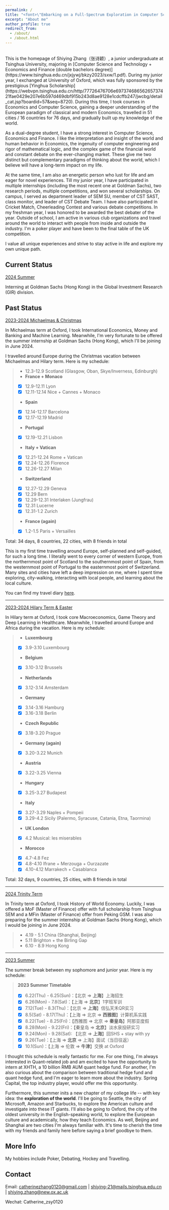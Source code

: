 ```yaml
---
permalink: /
title: "<font>\"Embarking on a Full-Spectrum Exploration in Computer Science, Finance and Life.\"<font> "
excerpt: "About me"
author_profile: true
redirect_from: 
  - /about/
  - /about.html
---
```


<br />
This is the homepage of Shiying Zhang（张诗颖）, a junior undergraduate at Tsinghua University, majoring in [Computer Science and Technology + Economics and Finance (double bachelors degree)](https://www.tsinghua.edu.cn/jxjywj/bkzy2023/sxw/1.pdf). During my junior year, I exchanged at University of Oxford, which was fully sponsored by the prestigious [Yinghua Scholarship](https://webvpn.tsinghua.edu.cn/http/77726476706e69737468656265737421fae0429e207e6b597d469dbf915b243d8ae9128e1cdcffb247/jwcbg/detail_cat.jsp?boardid=57&seq=8720). During this time, I took courses in Economics and Computer Science, gaining a deeper understanding of the European paradigm of classical and modern Economics, travelled in 51 cities / 16 countries for 76 days, and gradually built up my knowledge of the world.

As a dual-degree student, I have a strong interest in Computer Science, Economics and Finance. I like the interpretation and insight of the world and human behavior in Economics, the ingenuity of computer engineering and rigor of mathematical logic, and the complex game of the financial world and constant debate on the ever-changing market. These give me two distinct but complementary paradigms of thinking about the world, which I believe will have a long-term impact on my life.

At the same time, I am also an energetic person who lust for life and am eager for novel experiences. Till my junior year, I have participated in multiple internships (including the most recent one at Goldman Sachs), two research periods, multiple competitions, and won several scholarships. On campus, I served as department leader of SEM SU, member of CST SAST, class monitor, and leader of CST Debate Team. I have also participated in Cricket Match, Cheerleading Contest and various debate competitions. In my freshman year, I was honored to be awarded the best debater of the year. Outside of school, I am active in various club organizations and travel around the world to interact with people from inside and outside the industry. I'm a poker player and have been to the final table of the UK competition.

I value all unique experiences and strive to stay active in life and explore my own unique path.


Current Status
-----
<u>2024 Summer</u>

Interning at Goldman Sachs (Hong Kong) in the Global Investment Research (GIR) division.




Past Status
-----
<u>2023-2024 Michaelmas & Christmas</u>

In Michaelmas term at Oxford, I took International Economics, Money and Banking and Machine Learning. Meanwhile, I'm very fortunate to be offered the summer internship at Goldman Sachs (Hong Kong), which I'll be joining in June 2024.

I travelled around Europe during the Christmas vacation between Michaelmas and Hilary term. Here is my schedule:

> + 12.3-12.9 Scotland (Glasgow, Oban, Skye/Inverness, Edinburgh)
> + **France + Monaco**
> - [x] 12.9-12.11 Lyon
> - [x] 12.11-12.14 Nice + Cannes + Monaco
> + **Spain**
> - [x] 12.14-12.17 Barcelona
> - [x] 12.17-12.19 Madrid
> + **Portugal**
> - [x] 12.19-12.21 Lisbon
> + **Italy + Vatican**
> - [x] 12.21-12.24 Rome + Vatican
> - [x] 12.24-12.26 Florence
> - [x] 12.26-12.27 Milan
> + **Switzerland**
> - [x] 12.27-12.29 Geneva
> - [x] 12.29 Bern
> - [x] 12.29-12.31 Interlaken (Jungfrau)
> - [x] 12.31 Lucerne
> - [x] 12.31-1.2 Zurich
> + **France (again)**
> - [x] 1.2-1.5 Paris + Versailles

Total: 34 days, 8 countries, 22 cities, with 8 friends in total 

This is my first time travelling around Europe, self-planned and self-guided, for such a long time. I literally went to every corner of western Europe, from the northernmost point of Scotland to the southernmost point of Spain, from the westernmost point of Portugal to the easternmost point of Switzerland. Many sites and cities have left a deep impression on me, where I spent time exploring, city-walking, interacting with local people, and learning about the local culture. 

You can find my travel diary [here](https://mp.weixin.qq.com/s?__biz=Mzk0MTYyMTczNg==&mid=2247483929&idx=1&sn=d21710137ca953c7632d12bf3760207e&chksm=c2ceea9ef5b9638861f36799013c71ee7a7cf3515b9c07eb126d96365d981b5925a5e0f885f2&token=795516037&lang=zh_CN#rd).


--------------------------------------------------------

<u>2023-2024 Hilary Term & Easter</u>

In Hilary term at Oxford, I took core Macroeconomics, Game Theory and Deep Learning in Healthcare. Meanwhile, I travelled around Europe and Africa during the vacation. Here is my schedule:

> + **Luxembourg**
> - [x] 3.9-3.10 Luxembourg
> + **Belgium**
> - [x] 3.10-3.12 Brussels
> + **Netherlands**
> - [x] 3.12-3.14 Amsterdam
> + **Germany**
> - [x] 3.14-3.16 Hamburg
> - [x] 3.16-3.18 Berlin
> + **Czech Republic**
> - [x] 3.18-3.20 Prague
> + **Germany (again)**
> - [x] 3.20-3.22 Munich
> + **Austria**
> - [x] 3.22-3.25 Vienna
> + **Hungary**
> - [x] 3.25-3.27 Budapest
> + **Italy**
> - [x] 3.27-3.29 Naples + Pompeii
> - [x] 3.29-4.2 Sicily (Palermo, Syracuse, Catania, Etna, Taormina)
> + **UK London**
> - [x] 4.2 Musical: les miserables
>
> + **Morocco**
> - [x] 4.7-4.8 Fez
> - [x] 4.8-4.10 Ifrane + Merzouga + Ourzazate
> - [x] 4.10-4.12 Marrakech + Casablanca

Total: 32 days, 9 countries, 25 cities, with 8 friends in total


--------------------------------------------------------

<u>2024 Trinity Term</u>

In Trinity term at Oxford, I took History of World Economy. Luckily, I was offered a MoF (Master of Finance) offer with full scholarship from Tsinghua SEM and a MFin (Master of Finance) offer from Peking GSM. I was also preparing for the summer internship at Goldman Sachs (Hong Kong), which I would be joining in June 2024.

> + 4.19 - 5.1 China (Shanghai, Beijing)
> + 5.11 Brighton + the Birling Gap
> + 6.10 - 8.9 Hong Kong


--------------------------------------------------------

<u>2023 Summer</u>

The summer break between my sophomore and junior year. Here is my schedule:

> **2023 Summer Timetable**
> - [x] 6.22(Thu) - 6.25(Sun)：【北京 => **上海**】上海招生
> - [x] 6.26(Mon) - 7.8(Sat)：【上海 => **北京**】1字班军训
> - [x] 7.12(Tue) - 8.3(Thu)：【北京 => **上海**】信弘天禾QR实习
> - [x] 8.5(Sat) - 8.17(Thu)：【上海 => 北京 => **西雅图**】计算机系实践
> - [x] 8.22(Tue) - 8.25(Fri)：【西雅图 => 北京 => **秦皇岛**】阿那亚度假
> - [x] 8.28(Mon) - 9.22(Fri)：【秦皇岛 => **北京**】淡水泉投研实习
> - [x] 9.24(Mon) - 9.28(Sat): 【北京 => **上海**】回SHS + stay with yy
> - [x] 9.26(Tue)：【上海 => **北京** => 上海】面试（当日往返）
> - [x] 10.1(Sun)：【上海 => 伦敦 => **牛津**】交换 at Oxford

I thought this schedule is really fantastic for me. For one thing, I'm always interested in Quant-related job and am excited to have the opportunity to intern at XHTH, a 10 billion RMB AUM quant hedge fund. For another, I'm also curious about the comparison between traditional hedge fund and quant hedge fund, and I'm eager to learn more about the industry. Spring Capital, the top industry player, would offer me this opportunity. 

Furthermore, this summer inits a new chapter of my college life -- with key idea: the **exploration of the world**. I'll be going to Seattle, the city of Microsoft, Amazon and Starbucks, to explore the American culture and investigate into these IT giants. I'll also be going to Oxford, the city of the oldest university in the English-speaking world, to explore the European culture and academically, how they teach Economics. As well, Beijing and Shanghai are two cities I'm always familiar with. It's time to cherish the time with my friends and family here before saying a brief goodbye to them.

More Info
------
My hobbies include Poker, Debating, Hockey and Travelling.


Contact
------
Email: catherinezhang0120@gmail.com | shiying-21@mails.tsinghua.edu.cn | shiying.zhang@new.ox.ac.uk

Wechat: Catherine_zsy0120
